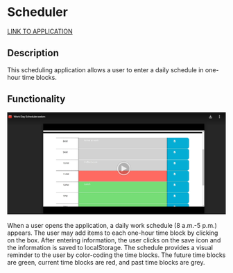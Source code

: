 # Scheduler

[LINK TO APPLICATION](https://cjacktwil.github.io/scheduler/)

## Description

This scheduling application allows a user to enter a daily schedule in one-hour time blocks. 

## Functionality

[![Example of application at work](./assets/images/scheduler-screenshot.png)](https://drive.google.com/file/d/1yd3Oq73R3mZ_WiPhxAFkSssvfaG4YhmK/view)

When a user opens the application, a daily work schedule (8 a.m.-5 p.m.) appears. The user may add items to each one-hour time block by clicking on the box. After entering information, the user clicks on the save icon and the information is saved to localStorage. The schedule provides a visual reminder to the user by color-coding the time blocks. The future time blocks are green, current time blocks are red, and past time blocks are grey.

